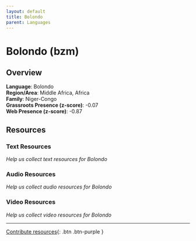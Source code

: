 ```yaml
---
layout: default
title: Bolondo
parent: Languages
---
```


# Bolondo (bzm)

## Overview

**Language**: Bolondo  
**Region/Area**: Middle Africa, Africa  
**Family**: Niger-Congo  
**Grassroots Presence (z-score)**: -0.07  
**Web Presence (z-score)**: -0.87  

## Resources

### Text Resources
*Help us collect text resources for Bolondo*

### Audio Resources
*Help us collect audio resources for Bolondo*

### Video Resources
*Help us collect video resources for Bolondo*

---

[Contribute resources](https://forms.office.com/e/1SfLJx3u1r){: .btn .btn-purple }
